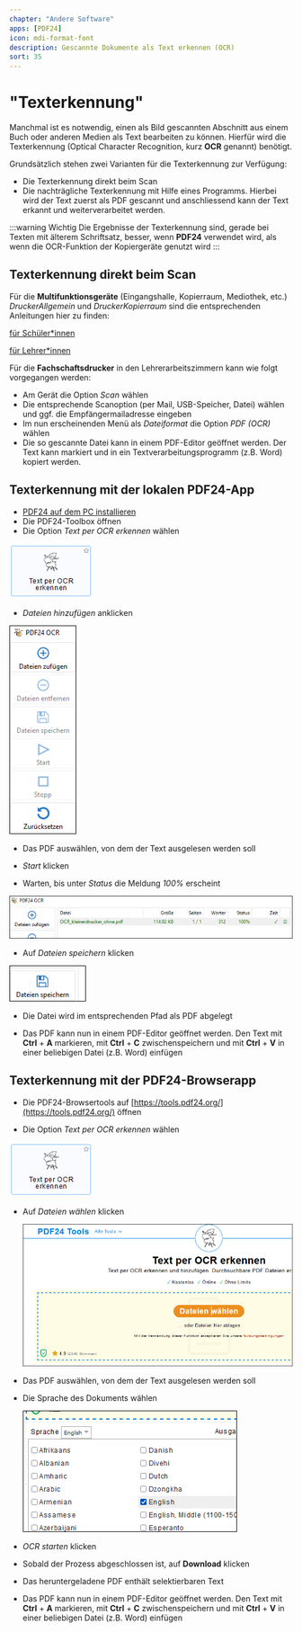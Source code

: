 ```yaml
---
chapter: "Andere Software"
apps: [PDF24]
icon: mdi-format-font
description: Gescannte Dokumente als Text erkennen (OCR)
sort: 35
---
```


# "Texterkennung"



Manchmal ist es notwendig, einen als Bild gescannten Abschnitt aus einem Buch oder anderen Medien als Text bearbeiten zu können. Hierfür wird die Texterkennung (Optical Character Recognition, kurz **OCR** genannt) benötigt.

Grundsätzlich stehen zwei Varianten für die Texterkennung zur Verfügung:

  * Die Texterkennung direkt beim Scan
  * Die nachträgliche Texterkennung mit Hilfe eines Programms. Hierbei wird der Text zuerst als PDF gescannt und anschliessend kann der Text erkannt und weiterverarbeitet werden.

:::warning <i class="mdi mdi-alert"></i> Wichtig
Die Ergebnisse der Texterkennung sind, gerade bei Texten mit älterem Schriftsatz, besser, wenn **PDF24** verwendet wird, als wenn die OCR-Funktion der Kopiergeräte genutzt wird 
:::


## Texterkennung direkt beim Scan


Für die **Multifunktionsgeräte** (Eingangshalle, Kopierraum, Mediothek, etc.) _DruckerAllgemein_ und _DruckerKopierraum_ sind die entsprechenden Anleitungen hier zu finden:

[für Schüler*innen](/infra/geraete/drucker/druck_sus/#scan-mit-texterkennung-per-mail-oder-in-home-verzeichnis)

[für Lehrer*innen](/infra/geraete/drucker/druck_lul/#scan-mit-texterkennung-per-mail-oder-in-home-verzeichnis)

Für die **Fachschaftsdrucker** in den Lehrerarbeitszimmern kann wie folgt vorgegangen werden:

  * Am Gerät die Option _Scan_ wählen
  * Die entsprechende Scanoption (per Mail, USB-Speicher, Datei) wählen und ggf. die Empfängermailadresse eingeben
  * Im nun erscheinenden Menü als _Dateiformat_ die Option _PDF (OCR)_ wählen
  * Die so gescannte Datei kann in einem PDF-Editor geöffnet werden. Der Text kann markiert und in ein Textverarbeitungsprogramm (z.B. Word) kopiert werden.


## Texterkennung mit der lokalen PDF24-App

  * [PDF24 auf dem PC installieren](/anderesoftware/PDF/PDF24/)
  * Die PDF24-Toolbox öffnen
  * Die Option _Text per OCR erkennen_ wählen

  ![](./images/OCR_001.png)

  * _Dateien hinzufügen_ anklicken

  ![](./images/OCR_002.png)

  * Das PDF auswählen, von dem der Text ausgelesen werden soll

  * _Start_ klicken

  * Warten, bis unter _Status_ die Meldung _100%_ erscheint

  ![](./images/OCR_004.png)

  * Auf _Dateien speichern_ klicken

  ![](./images/OCR_005.png)

  * Die Datei wird im entsprechenden Pfad als PDF abgelegt
  
  * Das PDF kann nun in einem PDF-Editor geöffnet werden. Den Text mit __Ctrl__ + __A__ markieren, mit __Ctrl__ + __C__ zwischenspeichern und mit __Ctrl__ + __V__ in einer beliebigen Datei (z.B. Word) einfügen



## Texterkennung mit der PDF24-Browserapp

  * Die PDF24-Browsertools auf [https://tools.pdf24.org/](https://tools.pdf24.org/) öffnen

  * Die Option _Text per OCR erkennen_ wählen

  ![](./images/OCR_001.png)

  * Auf _Dateien wählen_ klicken

    ![](./images/OCR_006.png)

  * Das PDF auswählen, von dem der Text ausgelesen werden soll

  * Die Sprache des Dokuments wählen

    ![](./images/OCR_007.png)

  * _OCR starten_ klicken

  * Sobald der Prozess abgeschlossen ist, auf __Download__ klicken

  * Das heruntergeladene PDF enthält selektierbaren Text

  * Das PDF kann nun in einem PDF-Editor geöffnet werden. Den Text mit __Ctrl__ + __A__ markieren, mit __Ctrl__ + __C__ zwischenspeichern und mit __Ctrl__ + __V__ in einer beliebigen Datei (z.B. Word) einfügen

